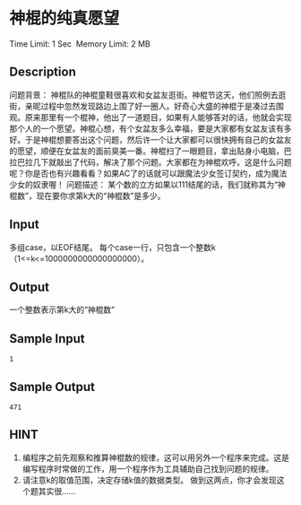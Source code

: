 # 神棍的纯真愿望
Time Limit: 1 Sec  Memory Limit: 2 MB


## Description
问题背景：
神棍队的神棍童鞋很喜欢和女盆友逛街。神棍节这天，他们照例去逛街，亲昵过程中忽然发现路边上围了好一圈人。好奇心大盛的神棍于是凑过去围观。原来那里有一个棍神，他出了一道题目，如果有人能够答对的话，他就会实现那个人的一个愿望。神棍心想，有个女盆友多么幸福，要是大家都有女盆友该有多好。于是神棍想要答出这个问题，然后许一个让大家都可以很快拥有自己的女盆友的愿望，顺便在女盆友的面前臭美一番。神棍扫了一眼题目，拿出贴身小电脑，巴拉巴拉几下就敲出了代码，解决了那个问题。大家都在为神棍欢呼。这是什么问题呢？你是否也有兴趣看看？如果AC了的话就可以跟魔法少女签订契约，成为魔法少女的奴隶喔！
问题描述：
某个数的立方如果以111结尾的话，我们就称其为“神棍数”，现在要你求第k大的“神棍数”是多少。


## Input
多组case，以EOF结尾。
每个case一行，只包含一个整数k（1<=k<=1000000000000000000）。


## Output
一个整数表示第k大的“神棍数”


## Sample Input
```
1
```
## Sample Output
```
471
```

## HINT
1. 编程序之前先观察和推算神棍数的规律，这可以用另外一个程序来完成。这是编写程序时常做的工作，用一个程序作为工具辅助自己找到问题的规律。
2. 请注意k的取值范围，决定存储k值的数据类型。
做到这两点，你才会发现这个题其实很……